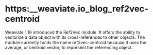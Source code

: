 # https:\_\_weaviate.io_blog_ref2vec-centroid

Weaviate 1.16 introduced the Ref2Vec module. It offers the ability to vectorize a data object with its cross-references to other objects. The module currently holds the name ref2vec-centroid because it uses the average, or centroid vector, to represent the referencing object.
